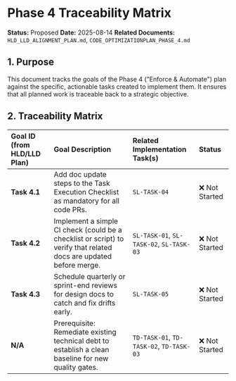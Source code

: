 # Phase 4 Traceability Matrix

**Status:** Proposed
**Date:** 2025-08-14
**Related Documents:** `HLD_LLD_ALIGNMENT_PLAN.md`, `CODE_OPTIMIZATIONPLAN_PHASE_4.md`

## 1. Purpose

This document tracks the goals of the Phase 4 ("Enforce & Automate") plan against the specific, actionable tasks created to implement them. It ensures that all planned work is traceable back to a strategic objective.

## 2. Traceability Matrix

| Goal ID (from HLD/LLD Plan) | Goal Description | Related Implementation Task(s) | Status |
| :--- | :--- | :--- | :--- |
| **Task 4.1** | Add doc update steps to the Task Execution Checklist as mandatory for all code PRs. | `SL-TASK-04` | ❌ Not Started |
| **Task 4.2** | Implement a simple CI check (could be a checklist or script) to verify that related docs are updated before merge. | `SL-TASK-01`, `SL-TASK-02`, `SL-TASK-03` | ❌ Not Started |
| **Task 4.3** | Schedule quarterly or sprint-end reviews for design docs to catch and fix drifts early. | `SL-TASK-05` | ❌ Not Started |
| **N/A** | Prerequisite: Remediate existing technical debt to establish a clean baseline for new quality gates. | `TD-TASK-01`, `TD-TASK-02`, `TD-TASK-03` | ❌ Not Started |
